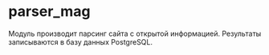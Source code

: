 # parser_mag
Модуль производит парсинг сайта с открытой информацией.
Результаты записываются в базу данных PostgreSQL.
